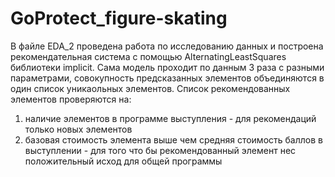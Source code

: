 # GoProtect_figure-skating

В файле EDA_2 проведена работа по исследованию данных и построена рекомендательная система с помощью AlternatingLeastSquares библиотеки implicit. 
Сама модель проходит по данным 3 раза с разными параметрами, совокупность предсказанных элементов объединяются в один список уникаольных элементов. 
Список рекомендованных элементов проверяются на:
  1. наличие элементов в программе выступления - для рекомендаций только новых элементов
  2. базовая стоимость элемента выше чем средняя стоимость баллов в выступлении - для того что бы рекомендованный элемент нес положительный исход для общей программы
